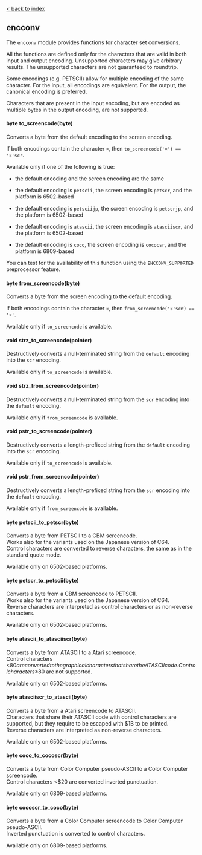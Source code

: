 [< back to index](../doc_index.md)

## encconv

The `encconv` module provides functions for character set conversions.

All the functions are defined only for the characters that are valid in both input and output encoding.
Unsupported characters may give arbitrary results.
The unsupported characters are not guaranteed to roundtrip.

Some encodings (e.g. PETSCII) allow for multiple encoding of the same character.
For the input, all encodings are equivalent.
For the output, the canonical encoding is preferred.

Characters that are present in the input encoding,
but are encoded as multiple bytes in the output encoding, are not supported.

#### byte to_screencode(byte)

Converts a byte from the default encoding to the screen encoding.

If both encodings contain the character `¤`, then `to_screencode('¤') == '¤'scr`.

Available only if one of the following is true:

* the default encoding and the screen encoding are the same

* the default encoding is `petscii`, the screen encoding is `petscr`, and the platform is 6502-based

* the default encoding is `petsciijp`, the screen encoding is `petscrjp`, and the platform is 6502-based

* the default encoding is `atascii`, the screen encoding is `atasciiscr`, and the platform is 6502-based

* the default encoding is `coco`, the screen encoding is `cococsr`, and the platform is 6809-based

You can test for the availability of this function using the `ENCCONV_SUPPORTED` preprocessor feature.

#### byte from_screencode(byte)

Converts a byte from the screen encoding to the default encoding.

If both encodings contain the character `¤`, then `from_screencode('¤'scr) == '¤'`.

Available only if `to_screencode` is available.

#### void strz_to_screencode(pointer)

Destructively converts a null-terminated string from the `default` encoding into the `scr` encoding. 

Available only if `to_screencode` is available.

#### void strz_from_screencode(pointer)

Destructively converts a null-terminated string from the `scr` encoding into the `default` encoding. 

Available only if `from_screencode` is available.

#### void pstr_to_screencode(pointer)

Destructively converts a length-prefixed string from the `default` encoding into the `scr` encoding. 

Available only if `to_screencode` is available.

#### void pstr_from_screencode(pointer)

Destructively converts a length-prefixed string from the `scr` encoding into the `default` encoding. 

Available only if `from_screencode` is available.

#### byte petscii_to_petscr(byte)

Converts a byte from PETSCII to a CBM screencode.  
Works also for the variants used on the Japanese version of C64.  
Control characters are converted to reverse characters, the same as in the standard quote mode.

Available only on 6502-based platforms.

#### byte petscr_to_petscii(byte)

Converts a byte from a CBM screencode to PETSCII.  
Works also for the variants used on the Japanese version of C64.  
Reverse characters are interpreted as control characters or as non-reverse characters.

Available only on 6502-based platforms.

#### byte atascii_to_atasciiscr(byte)

Converts a byte from ATASCII to a Atari screencode.  
Control characters <$80 are converted to the graphical characters that share the ATASCII code.  
Control characters ≥$80 are not supported.  

Available only on 6502-based platforms.

#### byte atasciiscr_to_atascii(byte)

Converts a byte from a Atari screencode to ATASCII.  
Characters that share their ATASCII code with control characters are supported,
but they require to be escaped with $1B to be printed.  
Reverse characters are interpreted as non-reverse characters.

Available only on 6502-based platforms.

#### byte coco_to_cocoscr(byte)

Converts a byte from Color Computer pseudo-ASCII to a Color Computer screencode.  
Control characters <$20 are converted inverted punctuation.

Available only on 6809-based platforms.

#### byte cocoscr_to_coco(byte)

Converts a byte from a Color Computer screencode to Color Computer pseudo-ASCII.  
Inverted punctuation is converted to control characters.

Available only on 6809-based platforms.

